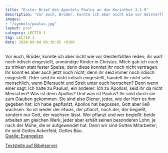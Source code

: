```yaml
---
title: "Erster Brief des Apostels Paulus an die Korinther 3,1-9"
description: "Vor euch, Brüder, konnte ich aber nicht wie vor Geisterfüllten reden; ihr wart noch irdisch eingestellt, unmündige Kinder in Christus. Milch gab ich euch zu trinken statt fester Speise; denn diese konntet ihr noch nicht vertragen. Ihr könnt es aber auch jetzt noch nicht; denn ihr...."
images:
- "/symbols/paulus.jpg"
layout: post
category: LECTIO 1
tag: LECTIO 1
date: 2024-09-04 06:30:05 +0100
---
```

Vor euch, Brüder, konnte ich aber nicht wie vor Geisterfüllten reden; ihr wart noch irdisch eingestellt, unmündige Kinder in Christus.
Milch gab ich euch zu trinken statt fester Speise; denn diese konntet ihr noch nicht vertragen. Ihr könnt es aber auch jetzt noch nicht;
denn ihr seid immer noch irdisch eingestellt.<!--more--> Oder seid ihr nicht irdisch eingestellt, handelt ihr nicht sehr menschlich, wenn Eifersucht und Streit unter euch herrschen?
Denn wenn einer sagt: Ich halte zu Paulus!, ein anderer: Ich zu Apollos!, seid ihr da nicht Menschen?
Was ist denn Apollos? Und was ist Paulus? Ihr seid durch sie zum Glauben gekommen. Sie sind also Diener, jeder, wie der Herr es ihm gegeben hat:
Ich habe gepflanzt, Apollos hat begossen, Gott aber ließ wachsen.
So ist weder der etwas, der pflanzt, noch der, der begießt, sondern nur Gott, der wachsen lässt.
Wer pflanzt und wer begießt: beide arbeiten am gleichen Werk, jeder aber erhält seinen besonderen Lohn, je nach der Mühe, die er aufgewendet hat.
Denn wir sind Gottes Mitarbeiter; ihr seid Gottes Ackerfeld, Gottes Bau.<br>
[Quelle: Evangelizo](https://evangeliumtagfuertag.org/DE/gospel)

[Textstelle auf Bibelserver](https://www.bibleserver.com/EU/1.Korinther3,1-9)
